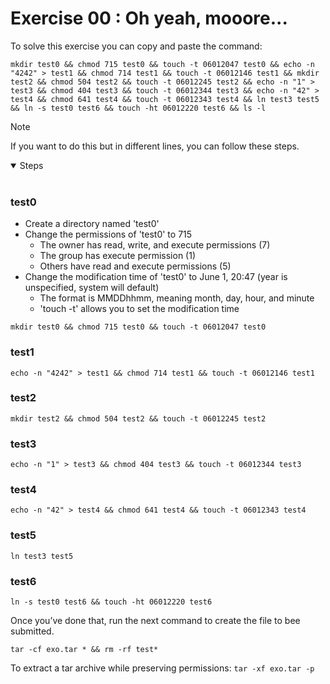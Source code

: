 # Exercise 00 : Oh yeah, mooore...
To solve this exercise you can copy and paste the command:
```shell
mkdir test0 && chmod 715 test0 && touch -t 06012047 test0 && echo -n "4242" > test1 && chmod 714 test1 && touch -t 06012146 test1 && mkdir test2 && chmod 504 test2 && touch -t 06012245 test2 && echo -n "1" > test3 && chmod 404 test3 && touch -t 06012344 test3 && echo -n "42" > test4 && chmod 641 test4 && touch -t 06012343 test4 && ln test3 test5 && ln -s test0 test6 && touch -ht 06012220 test6 && ls -l
```

> [!NOTE]  
> If you want to do this but in different lines, you can follow these steps.
<details open>
<summary>Steps</summary>
<br>

### test0
- Create a directory named 'test0'
- Change the permissions of 'test0' to 715
  - The owner has read, write, and execute permissions (7)
  - The group has execute permission (1)
  - Others have read and execute permissions (5)
- Change the modification time of 'test0' to June 1, 20:47 (year is unspecified, system will default)
  - The format is MMDDhhmm, meaning month, day, hour, and minute
  - 'touch -t' allows you to set the modification time
```shell
mkdir test0 && chmod 715 test0 && touch -t 06012047 test0
```
### test1
```shell
echo -n "4242" > test1 && chmod 714 test1 && touch -t 06012146 test1
```
### test2
```shell
mkdir test2 && chmod 504 test2 && touch -t 06012245 test2
```
### test3
```shell
echo -n "1" > test3 && chmod 404 test3 && touch -t 06012344 test3
```

### test4
```shell
echo -n "42" > test4 && chmod 641 test4 && touch -t 06012343 test4
```

### test5
```shell
ln test3 test5
```

### test6
```shell
ln -s test0 test6 && touch -ht 06012220 test6
```
</details>

Once you’ve done that, run the next command to create the file to bee submitted.
```shell
tar -cf exo.tar * && rm -rf test*
```

To extract a tar archive while preserving permissions: `tar -xf exo.tar -p`

